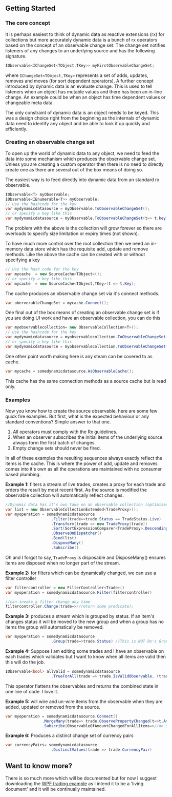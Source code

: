 ## Getting Started
 
### The core concept
It is perhaps easiest to think of dynamic data as reactive extensions (rx) for collections but more accurately dynamic data is a bunch of rx operators based on the concept of an observable change set.  The change set notifies listeners of any changes to an underlying source and has the following signature.
```csharp
IObservable<IChangeSet<TObject,TKey>> myFirstObservableChangeSet;
```
where ```IChangeSet<TObject,TKey>```  represents a set of adds, updates, removes and moves (for sort dependent operators).  A further concept introduced by dynamic data is an evaluate change. This is used to tell listeners when an object has mutable values and there has been an in-line change.  An example could be when an object has time dependent values or changeable meta data.

The only constraint of dynamic data is an object needs to be keyed. This was a design choice right from the beginning as the internals of dynamic data need to identify any object and be able to look it up quickly and efficiently.

### Creating an observable change set
To open up the world of dynamic data to any object, we need to feed the data into some mechanism which produces the observable change set.  Unless you are creating a custom operator then there is no need to directly create one as there are several out of the box means of doing so.

The easiest way is to feed directly into dynamic data from an standard rx observable.
```csharp
IObservable<T> myObservable;
IObservable<IEnumerable<T>> myObservable;
// Use the hashcode for the key
var mydynamicdatasource = myObservable.ToObservableChangeSet();
// or specify a key like this
var mydynamicdatasource = myObservable.ToObservableChangeSet(t=> t.key);
```
The problem with the above is the collection will grow forever so there are overloads to specify size limitation or expiry times (not shown). 

To have much more control over the root collection then we need an in-memory data store which has the requisite add, update and remove methods. Like the above the cache can be created with or without specifying a key
```csharp
// Use the hash code for the key
var mycache  = new SourceCache<TObject>();
// or specify a key like this
var mycache  = new SourceCache<TObject,TKey>(t => t.Key);
```
The cache produces an observable change set via it's connect methods.
```csharp
var oberverableChangeSet = mycache.Connect();
```
One final out of the box means of creating an observable change set is if you are doing UI work and have an observable collection, you can do this
```csharp
var myobservablecollection= new ObservableCollection<T>();
// Use the hashcode for the key
var mydynamicdatasource = myobservablecollection.ToObservableChangeSet();
// or specify a key like this
var mydynamicdatasource = myobservablecollection.ToObservableChangeSet(t => t.Key);
```
One other point worth making here is any steam can be covered to as cache.
```csharp
var mycache = somedynamicdatasource.AsObservableCache();
```
This cache has the same connection methods as a source cache but is read only.

### Examples

Now you know how to create the source observable, here are some few quick fire examples. But first, what is the expected behaviour or any standard conventions?  Simple answer to that one.

 1. All operators must comply with the Rx guidelines.
 2. When an observer subscribes the initial items of the underlying source always form the first batch of changes.
 3. Empty change sets should never be fired.

In all of these examples the resulting sequences always exactly reflect the items is the cache.  This is where the power of  add, update and removes comes into it's own as all the operations are maintained with no consumer based plumbing.

**Example 1:** filters a stream of live trades, creates a proxy for each trade and orders the result by most recent first. As the source is modified the observable collection will automatically reflect changes.

```csharp
//Dynamic data has it's own take on an observable collection (optimised for populating from dynamic data observables)
var list = new ObservableCollectionExtended<TradeProxy>();
var myoperation = somedynamicdatasource
					.Filter(trade=>trade.Status == TradeStatus.Live) 
					.Transform(trade => new TradeProxy(trade))
					.Sort(SortExpressionComparer<TradeProxy>.Descending(t => t.Timestamp))
					.ObserveOnDispatcher()
					.Bind(list) 
					.DisposeMany()
					.Subscribe()
```
Oh and I forgot to say, ```TradeProxy``` is disposable and DisposeMany() ensures items are disposed when no longer part of the stream.

**Example 2:**  for filters which can be dynamically changed, we can use a filter controller
```csharp
var filtercontroller = new FilterController<Trade>()
var myoperation = somedynamicdatasource.Filter(filtercontroller) 

//can invoke a filter change any time
filtercontroller.Change(trade=>//return some predicate);
```

**Example 3:** produces a stream which is grouped by status. If an item's changes status it will be moved to the new group and when a group has no items the group will automatically be removed.
```csharp
var myoperation = somedynamicdatasource
					.Group(trade=>trade.Status) //This is NOT Rx's GroupBy 
```
**Example 4:** Suppose I am editing some trades and I have an observable on each trades which validates but I want to know when all items are valid then this will do the job.
```csharp
IObservable<bool> allValid = somedynamicdatasource
	                .TrueForAll(trade => trade.IsValidObservable, (trade, isvalid) => isvalid)
```
This operator flattens the observables and returns the combined state in one line of code. I love it.

**Example 5:**  will wire and un-wire items from the observable when they are added, updated or removed from the source.
```csharp
var myoperation = somedynamicdatasource.Connect() 
				.MergeMany(trade=> trade.ObservePropertyChanged(t=>t.Amount))
				.Subscribe(ObservableOfAmountChangedForAllItems=>//do something with IObservable<PropChangedArg>)
```
**Example 6:** Produces a distinct change set of currency pairs
```csharp
var currencyPairs= somedynamicdatasource
				    .DistinctValues(trade => trade.CurrencyPair)
```

## Want to know more?
There is so much more which will be documented but for now I suggest downloading the [WPF trading example](https://github.com/RolandPheasant/Tradingdemo) as I intend it to be a 'living document' and it will be continually maintained. 
